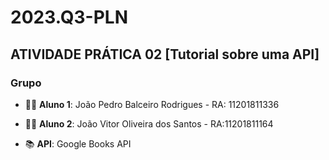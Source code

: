 # 2023.Q3-PLN

## ATIVIDADE PRÁTICA 02 [Tutorial sobre uma API]

### Grupo
- 👨‍💻 **Aluno 1**: João Pedro Balceiro Rodrigues - RA: 11201811336
- 👨‍💻 **Aluno 2**: João Vitor Oliveira dos Santos - RA:11201811164

- 📚 **API**: Google Books API
    
